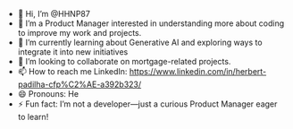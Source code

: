 - 👋 Hi, I’m @HHNP87
- 👀 I’m a Product Manager interested in understanding more about coding to improve my work and projects.
- 🌱 I’m currently learning about Generative AI and exploring ways to integrate it into new initiatives
- 💞️ I’m looking to collaborate on mortgage-related projects.
- 📫 How to reach me LinkedIn: https://www.linkedin.com/in/herbert-padilha-cfp%C2%AE-a392b323/
- 😄 Pronouns: He
- ⚡ Fun fact:  I’m not a developer—just a curious Product Manager eager to learn!

<!---
HHNP87/HHNP87 is a ✨ special ✨ repository because its `README.md` (this file) appears on your GitHub profile.
You can click the Preview link to take a look at your changes.
--->
